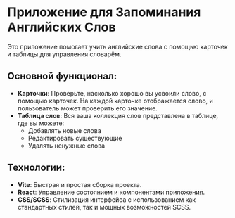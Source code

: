 # Приложение для Запоминания Английских Слов

Это приложение помогает учить английские слова с помощью карточек и таблицы для управления словарём.

## Основной функционал:

- **Карточки**: Проверьте, насколько хорошо вы усвоили слово, с помощью карточек. На каждой карточке отображается слово, и пользователь может проверить его значение.
- **Таблица слов**: Вся ваша коллекция слов представлена в таблице, где вы можете:
  - Добавлять новые слова
  - Редактировать существующие
  - Удалять ненужные слова

## Технологии:

- **Vite**: Быстрая и простая сборка проекта.
- **React**: Управление состоянием и компонентами приложения.
- **CSS/SCSS**: Стилизация интерфейса с использованием как стандартных стилей, так и мощных возможностей SCSS.
